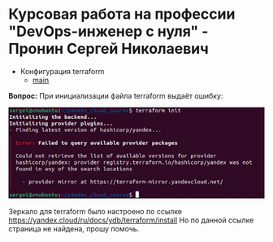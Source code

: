 # Курсовая работа на профессии "DevOps-инженер с нуля" - Пронин Сергей Николаевич

- Конфигурация terraform
    - [main](main.tf)  

**Вопрос:** При инициализации файла terraform выдаёт ошибку:

![img_course-01.JPG](images/img_course-01.JPG)

Зеркало для terraform было настроено по ссылке https://yandex.cloud/ru/docs/ydb/terraform/install
Но по данной ссылке страница не найдена, прошу помочь.
